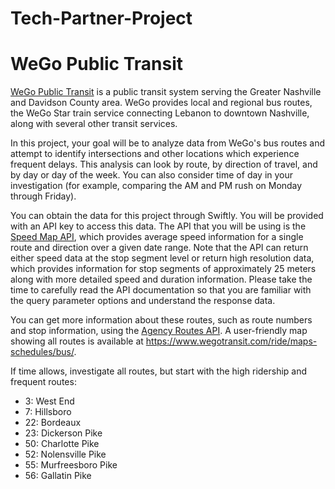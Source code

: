 # Tech-Partner-Project

# WeGo Public Transit

[WeGo Public Transit](https://www.wegotransit.com/) is a public transit system serving the Greater Nashville and Davidson County area. WeGo provides local and regional bus routes, the WeGo Star train service connecting Lebanon to downtown Nashville, along with several other transit services.

In this project, your goal will be to analyze data from WeGo's bus routes and attempt to identify intersections and other locations which experience frequent delays. This analysis can look by route, by direction of travel, and by day or day of the week. You can also consider time of day in your investigation (for example, comparing the AM and PM rush on Monday through Friday).

You can obtain the data for this project through Swiftly. You will be provided with an API key to  access this data. The API that you will be using is the [Speed Map API](https://swiftly-inc.stoplight.io/docs/standalone/573bc3fb95867-speed-map), which provides average speed information for a single route and direction over a given date range. Note that the API can return either speed data at the stop segment level or return high resolution data, which provides information for stop segments of approximately 25 meters along with more detailed speed and duration information. Please take the time to carefully read the API documentation so that you are familiar with the query parameter options and understand the response data.

You can get more information about these routes, such as route numbers and stop information, using the [Agency Routes API](https://swiftly-inc.stoplight.io/docs/standalone/5c0bd000bb0f2-agency-routes). A user-friendly map showing all routes is available at https://www.wegotransit.com/ride/maps-schedules/bus/. 

If time allows, investigate all routes, but start with the high ridership and frequent routes:
* 3: West End
* 7: Hillsboro
* 22: Bordeaux
* 23: Dickerson Pike
* 50: Charlotte Pike
* 52: Nolensville Pike
* 55: Murfreesboro Pike
* 56: Gallatin Pike
